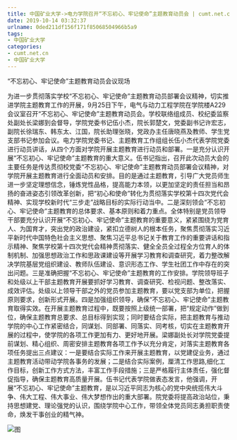 ```yaml
---
title: 中国矿业大学->电力学院召开“不忘初心、牢记使命”主题教育动员会 | cumt.net.cn
date: 2019-10-14 03:32:37
urlname: 0ded211df156f171f85068504966b5a9
tags: 
- 中国矿业大学
categories:
- cumt.net.cn
- 中国矿业大学
---
```

“不忘初心、牢记使命”主题教育动员会议现场

为进一步贯彻落实学校“不忘初心、牢记使命”主题教育动员部署会议精神，切实推进学院主题教育工作的开展，9月25日下午，电气与动力工程学院在学院楼A229会议室召开“不忘初心、牢记使命”主题教育动员会。学校联络组成员、校纪委监察处副处长梁娜到会督导，学院党委书记伍小杰，院长郭楚文，党委副书记许宏志，副院长徐瑞东、韩东太、江国，院长助理张晓，党政办主任唐晓燕及教师、学生党支部书记参加会议。电力学院党委书记、主题教育工作组组长伍小杰代表学院党委进行动员讲话，从四个方面对学院开展主题教育进行动员和部署。一是充分认识开展“不忘初心、牢记使命”主题教育的重大意义。伍书记指出，召开此次动员大会的主要任务是传达贯彻校党委“不忘初心、牢记使命”主题教育动员部署会议精神，对学院开展主题教育进行全面动员和安排。目的是通过主题教育，引导广大党员师生进一步坚定理想信念，锤炼党性品格，提高能力本领，以更加坚定的责任担当和昂扬的奋进姿态引领改革创新，把“初心和使命”转化为贯彻落实学校第十四次党代会精神、实现学校新时代“三步走”战略目标的实际行动当中。二是深刻领会“不忘初心、牢记使命”主题教育的总体要求、基本原则和着力重点。全体特别是党员领导干部要充分认识开展“不忘初心、牢记使命”主题教育的重要意义，紧紧围绕为党育人、为国育才，突出党的政治建设，紧扣立德树人的根本任务，聚焦贯彻落实习近平新时代中国特色社会主义思想、聚焦习近平总书记关于教育工作的重要讲话和指示精神、聚焦学校第十四次党代会精神贯彻落实、健全全员全过程全方位育人的体制机制、加强思想政治工作和思政课建设等开展学习教育和调查研究，着力整改解决学院基层党组织建设、教师队伍建设、意识形态工作、学生社团工作中存在的突出问题。三是准确把握“不忘初心、牢记使命”主题教育的工作安排。学院领导班子和处级以上干部主题教育开展要抓好学习教育、调查研究、检视问题、整改落实、成效评估。处级以上领导干部之外的党员参加主题教育，要以党支部为单位，把握原则要求，创新形式开展。四是加强组织领导，确保“不忘初心、牢记使命”主题教育取得实效。在开展主题教育过程中，既要按照上级统一部署，把“规定动作”做到位，确保主题教育总要求、总目标得到实现；同时要结合实际，把主题教育与推动学院的中心工作紧密结合，同谋划、同部署、同落实、同考核，切实在主题教育开展的过程中，使学院的各项工作更加有力、更好地开展。梁娜副处长对学院党委提前谋划、精心组织、周密安排主题教育各项工作予以充分肯定，对落实主题教育各项任务提出三点建议：一是要结合实际工作来开展主题教育，以党建促业务，通过主题教育活动带动学院各事务的发展；二是结合实际案例，厘清工作思路,细化工作目标，创新工作方式方法，丰富工作手段措施；三是严格履行主体责任，强化督促指导，确保主题教育高质量开展。伍书记代表学院做表态发言，他强调，开展“不忘初心、牢记使命”主题教育，是以习近平同志为核心的党中央统揽伟大斗争、伟大工程、伟大事业、伟大梦想作出的重大部署。院党委将提高政治站位，秉持思想建党、理论强党的认识，围绕学院中心工作，带领全体党员同志勇担职责使命，焕发干事创业的精气神。

![图](http://xwzx.cumt.edu.cn/_upload/article/images/b9/bc/63e7e13a444a9c66d0eeb52a7b58/7bd96ec1-c0c3-4b77-8fd0-e0388bb3aea4.jpg)
